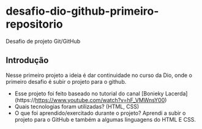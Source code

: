 # desafio-dio-github-primeiro-repositorio
Desafio de projeto Git/GitHub

## Introdução

Nesse primeiro projeto a ideia é dar continuidade no curso da Dio, onde o primeiro desafio é subir o projeto para o github.

* Esse projeto foi feito baseado no tutorial do canal [Bonieky Lacerda] (https://https://www.youtube.com/watch?v=hF_VMWnsY00)
* Quais tecnologias foram utilizadas?
(HTML, CSS)
* O que foi aprendido/exercitado durante o projeto?
Aprendi a subir o projeto para o GitHub e também a algumas linguagens do HTML E CSS. 
